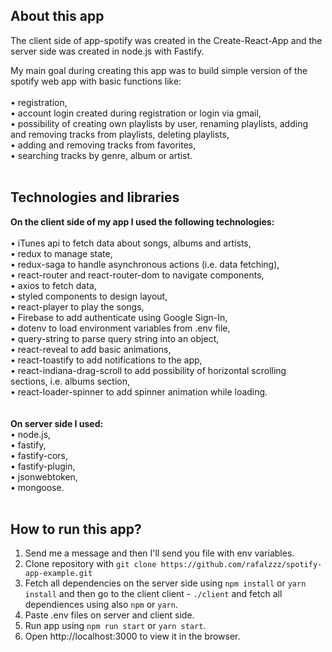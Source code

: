 ## About this app

The client side of app-spotify was created in the Create-React-App and the server side was created in node.js with Fastify.

My main goal during creating this app was to build simple version of the spotify web app with basic functions like:<br /><br />
• registration,<br />
• account login created during registration or login via gmail,<br />
• possibility of creating own playlists by user, renaming playlists, adding and removing tracks from playlists, deleting playlists,<br />
• adding and removing tracks from favorites,<br />
• searching tracks by genre, album or artist.<br />
<br />

## Technologies and libraries

**On the client side of my app I used the following technologies:**<br /><br />
• iTunes api to fetch data about songs, albums and artists,<br />
• redux to manage state,<br />
• redux-saga to handle asynchronous actions (i.e. data fetching),<br />
• react-router and react-router-dom to navigate components,<br />
• axios to fetch data,<br />
• styled components to design layout,<br />
• react-player to play the songs,<br />
• Firebase to add authenticate using Google Sign-In,<br />
• dotenv to load environment variables from .env file,<br />
• query-string to parse query string into an object,<br />
• react-reveal to add basic animations,<br />
• react-toastify to add notifications to the app,<br />
• react-indiana-drag-scroll to add possibility of horizontal scrolling sections, i.e. albums section,<br />
• react-loader-spinner to add spinner animation while loading.<br />
<br /><br />
**On server side I used:**<br />
• node.js,<br />
• fastify,<br />
• fastify-cors,<br />
• fastify-plugin,<br />
• jsonwebtoken,<br />
• mongoose.
<br /><br />

## How to run this app?
1. Send me a message and then I'll send you file with env variables.<br />
2. Clone repository with `git clone https://github.com/rafalzzz/spotify-app-example.git`<br />
3. Fetch all dependencies on the server side using `npm install` or `yarn install` and then go to the client client - `./client` and fetch all dependiences using also `npm` or `yarn`.<br />
4. Paste .env files on server and client side.<br />
5. Run app using `npm run start` or `yarn start`.<br />
6. Open http://localhost:3000 to view it in the browser.<br />
